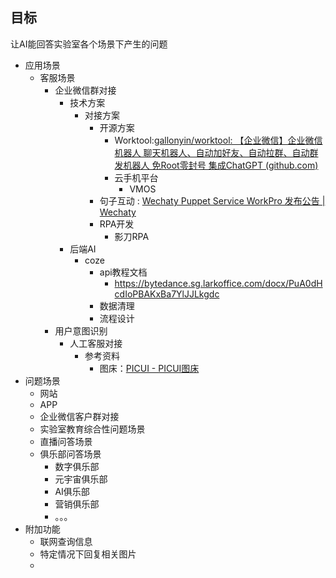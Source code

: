 
## 目标

让AI能回答实验室各个场景下产生的问题
- 应用场景
	- 客服场景
		- 企业微信群对接
			- 技术方案
				- 对接方案
					- 开源方案
						- Worktool:[gallonyin/worktool: 【企业微信】企业微信机器人 聊天机器人、自动加好友、自动拉群、自动群发机器人 免Root零封号 集成ChatGPT (github.com)](https://github.com/gallonyin/worktool)
						- 云手机平台
							- VMOS
					- 句子互动 : [Wechaty Puppet Service WorkPro 发布公告 | Wechaty](https://wechaty.js.org/2022/12/23/introducing-workpro-puppet/)
					- RPA开发
						- 影刀RPA
			- 后端AI
				- coze
					- api教程文档
						- https://bytedance.sg.larkoffice.com/docx/PuA0dHcdIoPBAKxBa7YlJJLkgdc
					- 数据清理
					- 流程设计
		- 用户意图识别
			- 人工客服对接
				- 参考资料
					- 图床：[PICUI - PICUI图床](https://picui.cn/)
- 问题场景
	- 网站
	- APP
	- 企业微信客户群对接
	- 实验室教育综合性问题场景
	- 直播问答场景
	- 俱乐部问答场景
		- 数字俱乐部
		- 元宇宙俱乐部
		- AI俱乐部
		- 营销俱乐部
		- 。。。
- 附加功能
	- 联网查询信息
	- 特定情况下回复相关图片
	- 
